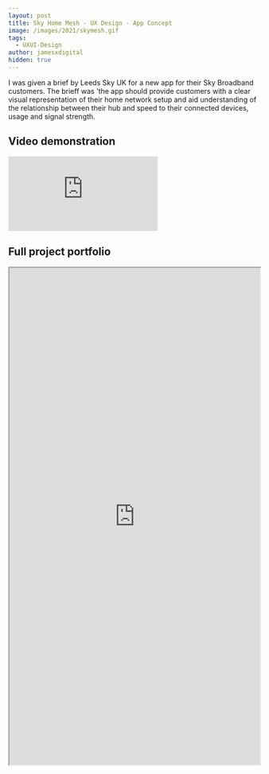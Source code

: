 ```yaml
---
layout: post
title: Sky Home Mesh - UX Design - App Concept
image: /images/2021/skymesh.gif
tags:
  - UXUI-Design
author: jamesxdigital
hidden: true
---
```


I was given a brief by Leeds Sky UK for a new app for their Sky Broadband customers. The brieff was 'the app should provide customers with a clear visual representation of their home network setup and aid understanding of the relationship between their hub and speed to their connected devices, usage and signal strength.

## Video demonstration

<iframe loading="lazy" src='https://www.youtube.com/embed/6Ems5isTrTw' frameborder='0' allowfullscreen></iframe>

## Full project portfolio

<iframe loading="lazy" src="https://drive.google.com/file/d/1zGKc0gAyJ-lCuDuM89sspd7aSPb6gAma/preview" width="100%" height="1000"></iframe>